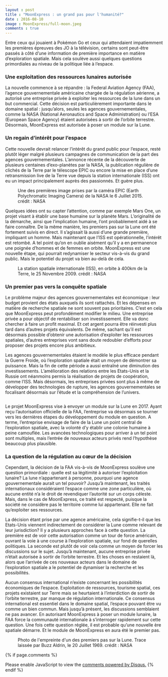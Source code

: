 ```yaml
---
layout : post
title : "MoonExpress : un grand pas pour l'humanité?"
date : 2016-08-10
image : MoonExpress/full-moon.jpeg
comments : true
---
```


<p class="intro"><span class="dropcap">E</span>ntre ceux qui jouaient à Pokémon Go et ceux qui attendaient impatiemment les premières épreuves des JO à la télévision, certains sont peut-être passés à côté d’une information de première importance en matière d’exploration spatiale. Mais cela soulève aussi quelques questions primordiales au niveau de la politique liée à l’espace.</p>

### Une exploitation des ressources lunaires autorisée

La nouvelle commence à se répandre : la Federal Aviation Agency (FAA), l’agence gouvernementale américaine chargée de la régulation aérienne, a autorisé une entreprise privée à exploiter les ressources de la lune dans un but commercial. Cette décision est particulièrement importante dans le domaine spatial : jusqu’alors, seules les agences gouvernementales, comme la NASA (National Aeronautics and Space Administration) ou l’ESA (European Space Agency) étaient autorisées à sortir de l’orbite terrestre. Désormais, MoonExpress est autorisée à poser un module sur la Lune.

### Un regain d’intérêt pour l’espace

Cette nouvelle devrait relancer l’intérêt du grand public pour l’espace, resté plutôt léger malgré plusieurs campagnes de communication de la part des agences gouvernementales. L’annonce récente de la découverte de plusieurs centaines d’exo-planètes par la NASA, la publication régulière de clichés de la Terre par le télescope EPIC ou encore la mise en place d’une retransmission live de la Terre vue depuis la station internationale (ISS) ont eu un impact principalement auprès des passionnés. Et guère plus.

<figure>
	<img src="{{ '/assets/img/MoonExpress/Earth.png' | prepend: site.baseurl }}" alt=""> 
	<figcaption>Une des premières image prises par la caméra EPIC (Earth Polychromatic Imaging Camera) de la NASA le 6 Juillet 2015. crédit : NASA</figcaption>
</figure>

Quelques idées ont su capter l’attention, comme par exemple Mars One, un projet visant à établir une base humaine sur la planète Mars. L’originalité de la démarche, ainsi que l’implication humaine, l’ont probablement aidé à se faire connaître. De la même manière, les premiers pas sur la Lune ont été fortement suivis en direct. Il s’agissait là aussi d’une grande première, impliquant un homme. Mais maintenant que l’ISS est opérationnelle, l’intérêt est retombé. A tel point qu’on en oublie aisément qu’il y a en permanence une poignée d’hommes et de femmes en orbite. MoonExpress est une nouvelle étape, qui pourrait redynamiser le secteur vis-à-vis du grand public. Mais le potentiel du projet va bien au-delà de cela.

<figure>
	<img src="{{ '/assets/img/MoonExpress/ISS.JPG' | prepend: site.baseurl }}" alt=""> 
	<figcaption>La station spatiale internationale (ISS), en orbite à 400km de la Terre, le 25 Novembre 2009. crédit : NASA</figcaption>
</figure>

### Un premier pas vers la conquête spatiale

Le problème majeur des agences gouvernementales est économique : leur budget provient des états auxquels ils sont rattachés. Et les dépenses en matière de recherche spatiale ne sont souvent pas prioritaires. C’est en cela que MoonExpress peut profondément modifier le milieu. Une entreprise privée a pour objectif de rentabiliser son investissement. Elle va donc chercher à faire un profit maximal. Et cet argent pourra être réinvesti plus tard dans d’autres projets équivalents. De même, sachant qu’il est désormais possible d’obtenir une autorisation d’exploiter les ressources spatiales, d’autres entreprises vont sans doute redoubler d’efforts pour proposer des projets encore plus ambitieux.

Les agences gouvernementales étaient le modèle le plus efficace pendant la Guerre Froide, où l’exploration spatiale était un moyen de démontrer sa puissance. Mais la fin de cette période a aussi entraîné une diminution des investissements. L’amélioration des relations entre les Etats-Unis et la Russie ont néanmoins permis la réalisation de projets de coopération, comme l’ISS. Mais désormais, les entreprises privées sont plus à même de développer des technologies de rupture, les agences gouvernementales se focalisant désormais sur l’étude et la compréhension de l’univers.

<img src="{{ '/assets/img/MoonExpress/arch-stars.jpg' | prepend: site.baseurl }}" alt="">

Le projet MoonExpress vise à envoyer un module sur la Lune en 2017. Ayant reçu l’autorisation officielle de la FAA, l’entreprise va désormais se tourner vers les dernières étapes du développement du module en question. A terme, l’entreprise envisage de faire de la Lune un point central de l’exploration spatiale, avec la volonté d’y établir une colonie humaine à peine camouflée. Les avancées technologiques pour arriver à un tel  point sont multiples, mais l’entrée de nouveaux acteurs privés rend l’hypothèse beaucoup plus plausible.

### La question de la régulation au cœur de la décision

Cependant, la décision de la FAA vis-à-vis de MoonExpress soulève une question primordiale : quelle est sa légitimité à autoriser l’exploitation lunaire? La lune n’appartenant à personne, pourquoi une agence gouvernementale aurait un tel pouvoir? Jusqu’à maintenant, les traités internationaux considéraient l’espace comme une zone particulière, où aucune entité n’a le droit de revendiquer l’autorité sur un corps céleste. Mais, dans le cas de MoonExpress, ce traité est respecté, puisque la société ne considère pas le territoire comme lui appartenant. Elle ne fait qu’exploiter ses ressources.

La décision étant prise par une agence américaine, cela signifie-t-il que les Etats-Unis viennent indirectement de considérer la Lune comme relevant de leur jurisdiction? Il y a plusieurs approches face à cette question. La première est de voir cette autorisation comme un  tour de force américain, ouvrant la voie à une course à l’exploration spatiale, sur fond de querelles politiques. La seconde est plutôt de voir cela comme un moyen de forcer les discussions sur le sujet. Jusqu’à maintenant, aucune entreprise privée n’était autorisée à sortir de l’orbite terrestre. Et les choses en restaient là, alors que l’arrivée de ces nouveaux acteurs dans le domaine de l’exploration spatiale a le potentiel de dynamiser la recherche et les possibilités.

Aucun consensus international n’existe concernant les possibilités économiques de l’espace. Exploitation de ressources, tourisme spatial, ces projets existaient sur Terre mais se heurtaient à l’interdiction de sortir de l’orbite terrestre, par manque de régulation internationale. Ce consensus international est essentiel dans le domaine spatial, l’espace pouvant être vu comme un bien commun. Mais jusqu’à présent, les discussions semblaient ne pas avancer. En autorisant MoonExpress à poser un module lunaire, la FAA force la communauté internationale à s’interroger rapidement sur cette question. Une fois cette question réglée, il est probable qu’une nouvelle ère spatiale démarre. Et le module de MoonExpress en aura été le premier pas.

<figure>
	<img src="{{ '/assets/img/MoonExpress/footprint.jpg' | prepend: site.baseurl }}" alt=""> 
	<figcaption>Photo de l'empreinte d'un des premiers pas sur la Lune. Trace laissée par Buzz Aldrin, le 20 Juillet 1969. crédit : NASA</figcaption>
</figure>

{% if page.comments %}
<div id="disqus_thread"></div>
<script>
    /**
     *  RECOMMENDED CONFIGURATION VARIABLES: EDIT AND UNCOMMENT THE SECTION BELOW TO INSERT DYNAMIC VALUES FROM YOUR PLATFORM OR CMS.
     *  LEARN WHY DEFINING THESE VARIABLES IS IMPORTANT: https://disqus.com/admin/universalcode/#configuration-variables
     */
    /*
    var disqus_config = function () {
        this.page.url = PAGE_URL;  // Replace PAGE_URL with your page's canonical URL variable
        this.page.identifier = PAGE_IDENTIFIER; // Replace PAGE_IDENTIFIER with your page's unique identifier variable
    };
    */
    (function() {  // REQUIRED CONFIGURATION VARIABLE: EDIT THE SHORTNAME BELOW
        var d = document, s = d.createElement('script');
        
        s.src = '//charlesgabouleaud.disqus.com/embed.js';  // IMPORTANT: Replace EXAMPLE with your forum shortname!
        
        s.setAttribute('data-timestamp', +new Date());
        (d.head || d.body).appendChild(s);
    })();
</script>
<noscript>Please enable JavaScript to view the <a href="https://disqus.com/?ref_noscript" rel="nofollow">comments powered by Disqus.</a></noscript>
{% endif %}

